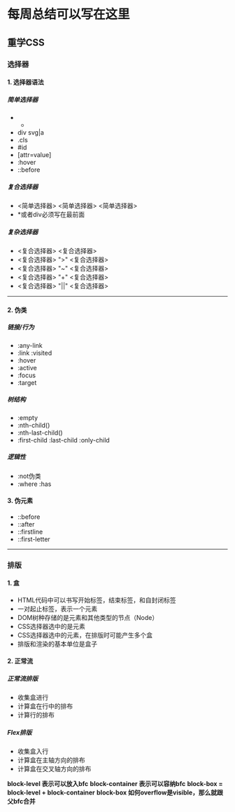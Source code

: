 # 每周总结可以写在这里

## 重学CSS

### 选择器

#### 1. 选择器语法

##### 简单选择器

- *
- div svg|a
- .cls
- #id
- [attr=value]
- :hover
- ::before

##### 复合选择器

- <简单选择器> <简单选择器> <简单选择器> 
- *或者div必须写在最前面

##### 复杂选择器

- <复合选择器> <sp> <复合选择器>
- <复合选择器> ">" <复合选择器>
- <复合选择器> "~" <复合选择器>
- <复合选择器> "+" <复合选择器>
- <复合选择器> "||" <复合选择器>

---

#### 2. 伪类

##### 链接/行为

- :any-link
- :link :visited
- :hover
- :active
- :focus
- :target

##### 树结构

- :empty
- :nth-child()
- :nth-last-child()
- :first-child :last-child :only-child

##### 逻辑性

- :not伪类
- :where :has

#### 3. 伪元素

- ::before
- ::after
- ::firstline
- ::first-letter

--- 

### 排版

#### 1. 盒

- HTML代码中可以书写开始标签，结束标签，和自封闭标签
- 一对起止标签，表示一个元素
- DOM树种存储的是元素和其他类型的节点（Node）
- CSS选择器选中的是元素
- CSS选择器选中的元素，在排版时可能产生多个盒
- 排版和渲染的基本单位是盒子

#### 2. 正常流

##### 正常流排版

- 收集盒进行
- 计算盒在行中的排布
- 计算行的排布

##### Flex排版

- 收集盒入行
- 计算盒在主轴方向的排布
- 计算盒在交叉轴方向的排布

**block-level 表示可以放入bfc**
**block-container 表示可以容纳bfc**
**block-box = block-level + block-container**
**block-box 如何overflow是visible，那么就跟父bfc合并**
